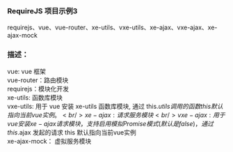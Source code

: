 ### RequireJS 项目示例3 
requirejs、vue、vue-router、xe-utils、vxe-utils、xe-ajax、vxe-ajax、xe-ajax-mock

### 描述：
vue: vue 框架<br/>
vue-router：路由模块<br/>
requirejs：模块化开发<br/>
xe-utils: 函数库模块<br/>
vxe-utils: 用于 vue 安装 xe-utils 函数库模块, 通过 this.$utils 调用的函数 this 默认指向当前vue实例。<br/>
xe-ajax: 请求服务模块<br/>
vxe-ajax: 用于 vue 安装 xe-ajax 请求模块，支持启用模拟 Promise 模式(默认是false)，通过 this.$ajax 发起的请求 this 默认指向当前vue实例<br/>
xe-ajax-mock： 虚拟服务模块